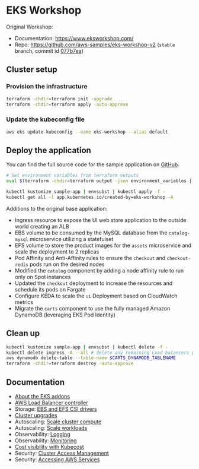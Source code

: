 # EKS Workshop

Original Workshop:
* Documentation: https://www.eksworkshop.com/
* Repo: https://github.com/aws-samples/eks-workshop-v2 (`stable` branch, commit id [077b7ea](https://github.com/aws-samples/eks-workshop-v2/tree/077b7ea90212c9b11711c4cf95bdd7520c65db90))

## Cluster setup

### Provision the infrastructure
```bash
terraform -chdir=terraform init -upgrade
terraform -chdir=terraform apply -auto-approve
```

### Update the kubeconfig file
```bash
aws eks update-kubeconfig --name eks-workshop --alias default
```

## Deploy the application
You can find the full source code for the sample application on [GitHub](https://github.com/aws-containers/retail-store-sample-app).
```bash
# Set environment variables from terraform outputs
eval $(terraform -chdir=terraform output -json environment_variables | jq -r 'to_entries | .[] | "export \(.key)=\"\(.value)\""')

kubectl kustomize sample-app | envsubst | kubectl apply -f -
kubectl get all -l app.kubernetes.io/created-by=eks-workshop -A
```

Additions to the original base application:
* Ingress resource to expose the UI web store application to the outside world creating an ALB
* EBS volume to be consumed by the MySQL database from the `catalog-mysql` microservice utilizing a statefulset
* EFS volume to store the product images for the `assets` microservice and scale the deployment to 2 replicas
* Pod Affinity and Anti-Affinity rules to ensure the `checkout` and `checkout-redis` pods run on the desired nodes
* Modified the `catalog` component by adding a node affinity rule to run only on Spot instances
* Updated the `checkout` deployment to increase the resources and schedule its pods on Fargate
* Configure KEDA to scale the `ui` Deployment based on CloudWatch metrics
* Migrate the `carts` component to use the fully managed Amazon DynamoDB (leveraging EKS Pod Identity)

## Clean up
```bash
kubectl kustomize sample-app | envsubst | kubectl delete -f -
kubectl delete ingress -A --all # delete any remaining Load balancers provisioned by the ingress ALB controller
aws dynamodb delete-table --table-name $CARTS_DYNAMODB_TABLENAME
terraform -chdir=terraform destroy -auto-approve
```

## Documentation
* [About the EKS addons](./docs/eks-addons.md)
* [AWS Load Balancer controller](./docs/load-balancer.md)
* Storage: [EBS and EFS CSI drivers](./docs/storage.md)
* [Cluster upgrades](./docs/managed-node-groups.md)
* Autoscaling: [Scale cluster compute](./docs/auto-scaling/cluster-autoscaling.md)
* Autoscaling: [Scale workloads](./docs/auto-scaling/workload-autoscaling.md)
* Observability: [Logging](./docs/observability/logging.md)
* Observability: [Monitoring](./docs/observability/monitoring.md)
* [Cost visibility with Kubecost](./docs/observability/kubecost.md)
* Security: [Cluster Access Management](./docs/security/cluster-access.md)
* Security: [Accessing AWS Services](./docs/security/service-access.md)

